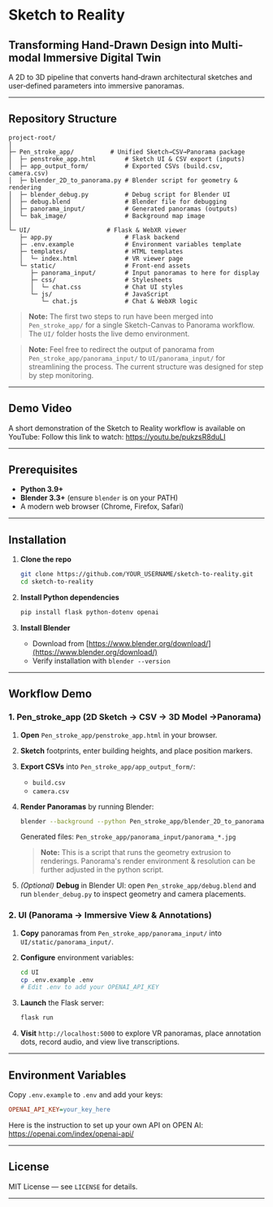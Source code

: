 # Sketch to Reality
## Transforming Hand-Drawn Design into Multi-modal Immersive Digital Twin

A 2D to 3D pipeline that converts hand‑drawn architectural sketches and user‑defined parameters into immersive panoramas.

---

## Repository Structure

```
project-root/
│
├─ Pen_stroke_app/          # Unified Sketch→CSV→Panorama package
│  ├─ penstroke_app.html        # Sketch UI & CSV export (inputs)
│  ├─ app_output_form/          # Exported CSVs (build.csv, camera.csv)
│  ├─ blender_2D_to_panorama.py # Blender script for geometry & rendering
│  ├─ blender_debug.py          # Debug script for Blender UI
│  ├─ debug.blend               # Blender file for debugging
│  ├─ panorama_input/           # Generated panoramas (outputs)
│  └─ bak_image/                # Background map image
│
└─ UI/                     # Flask & WebXR viewer
   ├─ app.py                    # Flask backend
   ├─ .env.example              # Environment variables template
   ├─ templates/                # HTML templates
   │  └─ index.html             # VR viewer page
   └─ static/                   # Front‑end assets
      ├─ panorama_input/        # Input panoramas to here for display
      ├─ css/                   # Stylesheets
      │  └─ chat.css            # Chat UI styles
      └─ js/                    # JavaScript
         └─ chat.js             # Chat & WebXR logic
```

> **Note:** The first two steps to run have been merged into `Pen_stroke_app/` for a single Sketch-Canvas to Panorama workflow. The `UI/` folder hosts the live demo environment.

> **Note:** Feel free to redirect the output of panorama from `Pen_stroke_app/panorama_input/` to `UI/panorama_input/` for streamlining the process. The current structure was designed for step by step monitoring.

---
## Demo Video

A short demonstration of the Sketch to Reality workflow is available on YouTube:
Follow this link to watch: https://youtu.be/pukzsR8duLI

---

## Prerequisites

* **Python 3.9+**
* **Blender 3.3+** (ensure `blender` is on your PATH)
* A modern web browser (Chrome, Firefox, Safari)

---

## Installation

1. **Clone the repo**

   ```bash
   git clone https://github.com/YOUR_USERNAME/sketch-to-reality.git
   cd sketch-to-reality
   ```
2. **Install Python dependencies**

   ```bash
   pip install flask python-dotenv openai
   ```
3. **Install Blender**

   * Download from [https://www.blender.org/download/](https://www.blender.org/download/)
   * Verify installation with `blender --version`

---

## Workflow Demo

### 1. Pen\_stroke\_app (2D Sketch → CSV → 3D Model →Panorama)

1. **Open** `Pen_stroke_app/penstroke_app.html` in your browser.
2. **Sketch** footprints, enter building heights, and place position markers.
3. **Export CSVs** into `Pen_stroke_app/app_output_form/`:

   * `build.csv`
   * `camera.csv`
4. **Render Panoramas** by running Blender:

   ```bash
   blender --background --python Pen_stroke_app/blender_2D_to_panorama.py
   ```

   Generated files: `Pen_stroke_app/panorama_input/panorama_*.jpg`

   > **Note:** This is a script that runs the geometry extrusion to renderings. Panorama's render environment & resolution can be further adjusted in the python script.
5. *(Optional)* **Debug** in Blender UI: open `Pen_stroke_app/debug.blend` and run `blender_debug.py` to inspect geometry and camera placements.

### 2. UI (Panorama → Immersive View & Annotations)

1. **Copy** panoramas from `Pen_stroke_app/panorama_input/` into `UI/static/panorama_input/`.
2. **Configure** environment variables:

   ```bash
   cd UI
   cp .env.example .env
   # Edit .env to add your OPENAI_API_KEY
   ```
3. **Launch** the Flask server:

   ```bash
   flask run
   ```
4. **Visit** `http://localhost:5000` to explore VR panoramas, place annotation dots, record audio, and view live transcriptions.

---

## Environment Variables

Copy `.env.example` to `.env` and add your keys:

```ini
OPENAI_API_KEY=your_key_here
```
Here is the instruction to set up your own API on OPEN AI: https://openai.com/index/openai-api/

---

## License

MIT License — see `LICENSE` for details.

---